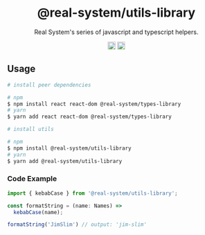 <h1 align="center">@real-system/utils-library</h1>
<p align="center">Real System's series of javascript and typescript helpers.</p>
<p align="center">
<a href="https://www.npmjs.com/package/@real-system/utils-library"><img src="https://badgen.net/npm/v/@real-system/utils-library?label=&icon=npm&color=blue" alt="npm version" height="18"/></a>
<a href="https://www.npmjs.com/package/@real-system/utils-library"><img src="https://badgen.net/bundlephobia/min/@real-system/utils-library" alt="minified size" height="18"/></a>
</p>

## Usage

```bash
# install peer dependencies

# npm
$ npm install react react-dom @real-system/types-library
# yarn
$ yarn add react react-dom @real-system/types-library

# install utils

# npm
$ npm install @real-system/utils-library
# yarn
$ yarn add @real-system/utils-library
```

### Code Example

```javascript
import { kebabCase } from '@real-system/utils-library';

const formatString = (name: Names) =>
  kebabCase(name);

formatString('JimSlim') // output: 'jim-slim'
```
